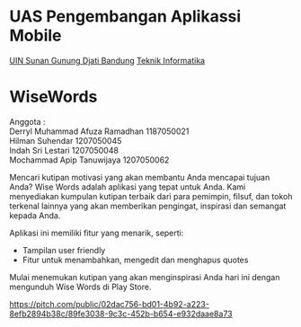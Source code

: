 # UAS Pengembangan Aplikassi Mobile
[UIN Sunan Gunung Djati Bandung](https://uinsgd.ac.id/)  [Teknik Informatika](http://if.uinsgd.ac.id/) 
# WiseWords

Anggota : <br>
Derryl Muhammad Afuza Ramadhan 1187050021 <br>
Hilman Suhendar 1207050045 <br>
Indah Sri Lestari 1207050048 <br>
Mochammad Apip Tanuwijaya 1207050062 <br>

Mencari kutipan motivasi yang akan membantu Anda mencapai tujuan Anda? Wise Words adalah aplikasi yang tepat untuk Anda. Kami menyediakan kumpulan kutipan terbaik dari para pemimpin, filsuf, dan tokoh terkenal lainnya yang akan memberikan pengingat, inspirasi dan semangat kepada Anda.

Aplikasi ini memiliki fitur yang menarik, seperti:

- Tampilan user friendly
- Fitur untuk menambahkan, mengedit dan menghapus quotes

Mulai menemukan kutipan yang akan menginspirasi Anda hari ini dengan mengunduh Wise Words di Play Store.

https://pitch.com/public/02dac756-bd01-4b92-a223-8efb2894b38c/89fe3038-9c3c-452b-b654-e932daae8a73

